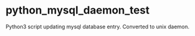 python_mysql_daemon_test
========================

Python3 script updating mysql database entry. Converted to unix daemon.
